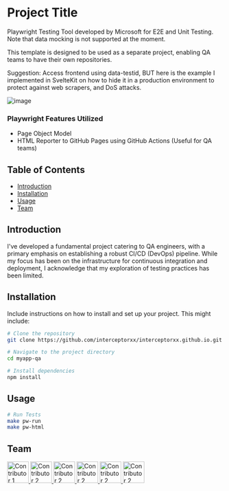 # Project Title

Playwright Testing Tool developed by Microsoft for E2E and Unit Testing. Note that data mocking is not supported at the moment.

This template is designed to be used as a separate project, enabling QA teams to have their own repositories.

Suggestion: Access frontend using data-testid, BUT here is the example I implemented in SvelteKit on how to hide it in a production environment to protect against web scrapers, and DoS attacks.

![image](https://github.com/interceptorxx/interceptorxx.github.io/assets/152772842/30771fb1-c196-4195-bbca-011f49bf62fe)


### Playwright Features Utilized
* Page Object Model
* HTML Reporter to GitHub Pages using GitHub Actions (Useful for QA teams)

## Table of Contents

- [Introduction](#introduction)
- [Installation](#installation)
- [Usage](#usage)
- [Team](#configuration)

## Introduction

I've developed a fundamental project catering to QA engineers, with a primary emphasis on establishing a robust CI/CD (DevOps) pipeline. While my focus has been on the infrastructure for continuous integration and deployment, I acknowledge that my exploration of testing practices has been limited.

## Installation

Include instructions on how to install and set up your project. This might include:

```bash
# Clone the repository
git clone https://github.com/interceptorxx/interceptorxx.github.io.git

# Navigate to the project directory
cd myapp-qa

# Install dependencies
npm install
```

## Usage

```bash
# Run Tests
make pw-run
make pw-html
```

## Team
<p>
  <a href="https://github.com/contributor1">
    <img src="https://github.com/contributor1.png" width="50" height="50" alt="Contributor 1">
  </a>
  <a href="https://github.com/contributor2">
    <img src="https://github.com/contributor2.png" width="50" height="50" alt="Contributor 2">
  </a>
    <a href="https://github.com/contributor2">
    <img src="https://github.com/contributor2.png" width="50" height="50" alt="Contributor 2">
  </a>
    <a href="https://github.com/contributor2">
    <img src="https://github.com/contributor2.png" width="50" height="50" alt="Contributor 2">
  </a>
    <a href="https://github.com/contributor2">
    <img src="https://github.com/contributor2.png" width="50" height="50" alt="Contributor 2">
  </a>
    <a href="https://github.com/contributor2">
    <img src="https://github.com/contributor2.png" width="50" height="50" alt="Contributor 2">
  </a>
  <!-- Add more contributors as needed -->
</p>
